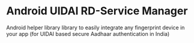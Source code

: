 # Android UIDAI RD-Service Manager
Android helper library library to easily integrate any fingerprint device in your app (for UIDAI based secure Aadhaar authentication in India)
